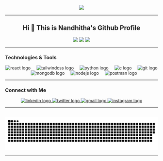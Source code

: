 <div align="center">
  <img height="150" src="https://media.giphy.com/media/L1R1tvI9svkIWwpVYr/giphy.gif?cid=790b7611u3e2mw2aj0j44nfvzavd8fkbvbavk3kf5uhkd6zt&ep=v1_gifs_search&rid=giphy.gif&ct=g" />
</div>

---

<h2 align="center">Hi 👋 This is Nandhitha's Github Profile</h2>

<div align="center">
  <img src="https://github-readme-stats.vercel.app/api?username=nandhitha-s&theme=blueberry&show_icons=true&hide_border=true&count_private=true" />
  <img src="https://github-readme-streak-stats.herokuapp.com/?user=nandhitha-s&theme=blueberry&hide_border=true" />
  <img src="https://github-readme-stats.vercel.app/api/top-langs/?username=nandhitha-s&theme=blueberry&show_icons=true&hide_border=true&layout=compact" />
</div>

---

### Technologies & Tools

<div align="center">
  <img src="https://cdn.jsdelivr.net/gh/devicons/devicon/icons/react/react-original.svg" height="30" alt="react logo" />
  <img width="12" />
  <img src="https://skillicons.dev/icons?i=tailwind" height="30" alt="tailwindcss logo" />
  <img width="12" />
  <img src="https://cdn.jsdelivr.net/gh/devicons/devicon/icons/python/python-original.svg" height="30" alt="python logo" />
  <img width="12" />
  <img src="https://cdn.jsdelivr.net/gh/devicons/devicon/icons/c/c-original.svg" height="30" alt="c logo" />
  <img width="12" />
  <img src="https://cdn.simpleicons.org/git/F05032" height="30" alt="git logo" />
  <img width="12" />
  <img src="https://cdn.simpleicons.org/mongodb/47A248" height="30" alt="mongodb logo" />
  <img width="12" />
  <img src="https://cdn.simpleicons.org/nodedotjs/339933" height="30" alt="nodejs logo" />
  <img width="12" />
  <img src="https://cdn.simpleicons.org/postman/FF6C37" height="30" alt="postman logo" />
</div>

---

### Connect with Me

<div align="center">
  <a href="https://www.linkedin.com/in/nandhitha-sakthivel-3026bb282/" target="_blank">
    <img src="https://raw.githubusercontent.com/maurodesouza/profile-readme-generator/master/src/assets/icons/social/linkedin/default.svg" width="52" height="40" alt="linkedin logo" />
  </a>
  <a href="https://x.com/" target="_blank">
    <img src="https://raw.githubusercontent.com/maurodesouza/profile-readme-generator/master/src/assets/icons/social/twitter/default.svg" width="52" height="40" alt="twitter logo" />
  </a>
  <a href="mailto:nandhithasakthiveltssn@gmail.com" target="_blank">
    <img src="https://raw.githubusercontent.com/maurodesouza/profile-readme-generator/master/src/assets/icons/social/gmail/default.svg" width="52" height="40" alt="gmail logo" />
  </a>
  <a href="https://www.instagram.com/nandhitha_sakthivel" target="_blank">
    <img src="https://raw.githubusercontent.com/maurodesouza/profile-readme-generator/master/src/assets/icons/social/instagram/default.svg" width="52" height="40" alt="instagram logo" />
  </a>
</div>

---

<br clear="both">

<div align="center">
  <img src="https://raw.githubusercontent.com/nandhitha-s/nandhitha-s/output/snake.svg" alt="Snake animation" />
</div>

---
